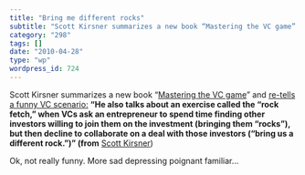 ```yaml
---
title: "Bring me different rocks"
subtitle: "Scott Kirsner summarizes a new book “Mastering the VC game” and [re-..."
category: "298"
tags: []
date: "2010-04-28"
type: "wp"
wordpress_id: 724
---
```

Scott Kirsner summarizes a new book “[Mastering the VC game](http://www.jeffbussgang.com/)” and [re-tells a funny VC scenario:](http://www.boston.com/business/technology/innoeco/2010/04/new_book_discloses_the_two_phr.html)
**“He also talks about an exercise called the “rock fetch,” when VCs ask an entrepreneur to spend time finding other investors willing to join them on the investment (bringing them “rocks”), but then decline to collaborate on a deal with those investors (“bring us a different rock.”)” (from** [Scott Kirsner](http://www.boston.com/business/technology/innoeco/2010/04/new_book_discloses_the_two_phr.html))

Ok, not really funny. More sad depressing poignant familiar…